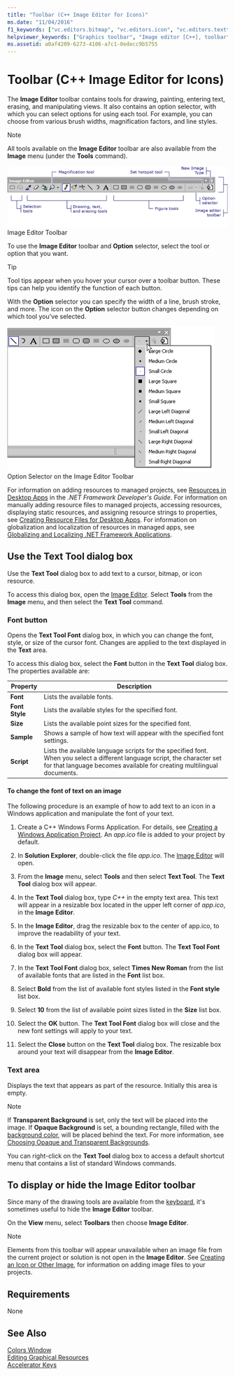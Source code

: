 ```yaml
---
title: "Toolbar (C++ Image Editor for Icons)"
ms.date: "11/04/2016"
f1_keywords: ["vc.editors.bitmap", "vc.editors.icon", "vc.editors.texttool"]
helpviewer_keywords: ["Graphics toolbar", "Image editor [C++], toolbar", "Image editor [C++], Option selector", "Properties window", "Option selector, Image editor", "toolbars [C++], showing", "toolbars [C++], hiding", "text, adding to an image", "Text Tool dialog box [C++]", "Text Tool Font dialog box [C++]", "fonts, changing on an image", "text, on images"]
ms.assetid: a0af4209-6273-4106-a7c1-0edecc9b5755
---
```

# Toolbar (C++ Image Editor for Icons)

The **Image Editor** toolbar contains tools for drawing, painting, entering text, erasing, and manipulating views. It also contains an option selector, with which you can select options for using each tool. For example, you can choose from various brush widths, magnification factors, and line styles.

> [!NOTE]
> All tools available on the **Image Editor** toolbar are also available from the **Image** menu (under the **Tools** command).

![Image Editor toolbar](../mfc/media/vcimageeditortoolbar.gif "vcImageEditorToolbar")
Image Editor Toolbar

To use the **Image Editor** toolbar and **Option** selector, select the tool or option that you want.

> [!TIP]
> Tool tips appear when you hover your cursor over a toolbar button. These tips can help you identify the function of each button.

With the **Option** selector you can specify the width of a line, brush stroke, and more. The icon on the **Option** selector button changes depending on which tool you've selected.

![Drawing&#45;shape selector on the Image Editor toolbar](../mfc/media/vcimageeditortoolbaroptionselector.gif "vcImageEditorToolbarOptionSelector")
Option Selector on the Image Editor Toolbar

For information on adding resources to managed projects, see [Resources in Desktop Apps](/dotnet/framework/resources/index) in the *.NET Framework Developer's Guide*. For information on manually adding resource files to managed projects, accessing resources, displaying static resources, and assigning resource strings to properties, see [Creating Resource Files for Desktop Apps](/dotnet/framework/resources/creating-resource-files-for-desktop-apps). For information on globalization and localization of resources in managed apps, see [Globalizing and Localizing .NET Framework Applications](/dotnet/standard/globalization-localization/index).

## Use the Text Tool dialog box

Use the **Text Tool** dialog box to add text to a cursor, bitmap, or icon resource.

To access this dialog box, open the [Image Editor](../windows/window-panes-image-editor-for-icons.md). Select **Tools** from the **Image** menu, and then select the **Text Tool** command.

### Font button

Opens the **Text Tool Font** dialog box, in which you can change the font, style, or size of the cursor font. Changes are applied to the text displayed in the **Text** area.

To access this dialog box, select the **Font** button in the **Text Tool** dialog box. The properties available are:

|Property|Description|
|---|---|
|**Font**|Lists the available fonts.|
|**Font Style**|Lists the available styles for the specified font.|
|**Size**|Lists the available point sizes for the specified font.|
|**Sample**|Shows a sample of how text will appear with the specified font settings.|
|**Script**|Lists the available language scripts for the specified font. When you select a different language script, the character set for that language becomes available for creating multilingual documents.|

#### To change the font of text on an image

The following procedure is an example of how to add text to an icon in a Windows application and manipulate the font of your text.

1. Create a C++ Windows Forms Application. For details, see [Creating a Windows Application Project](/previous-versions/visualstudio/visual-studio-2010/42wc9kk5). An *app.ico* file is added to your project by default.

1. In **Solution Explorer**, double-click the file *app.ico*. The [Image Editor](../windows/image-editor-for-icons.md) will open.

1. From the **Image** menu, select **Tools** and then select **Text Tool**. The **Text Tool** dialog box will appear.

1. In the **Text Tool** dialog box, type *C++* in the empty text area. This text will appear in a resizable box located in the upper left corner of *app.ico*, in the **Image Editor**.

1. In the **Image Editor**, drag the resizable box to the center of app.ico, to improve the readability of your text.

1. In the **Text Tool** dialog box, select the **Font** button. The **Text Tool Font** dialog box will appear.

1. In the **Text Tool Font** dialog box, select **Times New Roman** from the list of available fonts that are listed in the **Font** list box.

1. Select **Bold** from the list of available font styles listed in the **Font style** list box.

1. Select **10** from the list of available point sizes listed in the **Size** list box.

1. Select the **OK** button. The **Text Tool Font** dialog box will close and the new font settings will apply to your text.

1. Select the **Close** button on the **Text Tool** dialog box. The resizable box around your text will disappear from the **Image Editor**.

### Text area

Displays the text that appears as part of the resource. Initially this area is empty.

> [!NOTE]
> If **Transparent Background** is set, only the text will be placed into the image. If **Opaque Background** is set, a bounding rectangle, filled with the [background color](../windows/selecting-foreground-or-background-colors-image-editor-for-icons.md), will be placed behind the text. For more information, see [Choosing Opaque and Transparent Backgrounds](../windows/choosing-a-transparent-or-opaque-background-image-editor-for-icons.md).

You can right-click on the **Text Tool** dialog box to access a default shortcut menu that contains a list of standard Windows commands.

## To display or hide the Image Editor toolbar

Since many of the drawing tools are available from the [keyboard](../windows/accelerator-keys-image-editor-for-icons.md), it's sometimes useful to hide the **Image Editor** toolbar.

On the **View** menu, select **Toolbars** then choose **Image Editor**.

   > [!NOTE]
   > Elements from this toolbar will appear unavailable when an image file from the current project or solution is not open in the **Image Editor**. See [Creating an Icon or Other Image](../windows/creating-an-icon-or-other-image-image-editor-for-icons.md), for information on adding image files to your projects.

## Requirements

None

## See Also

[Colors Window](../windows/colors-window-image-editor-for-icons.md)<br/>
[Editing Graphical Resources](../windows/editing-graphical-resources-image-editor-for-icons.md)<br/>
[Accelerator Keys](../windows/accelerator-keys-image-editor-for-icons.md)<br/>